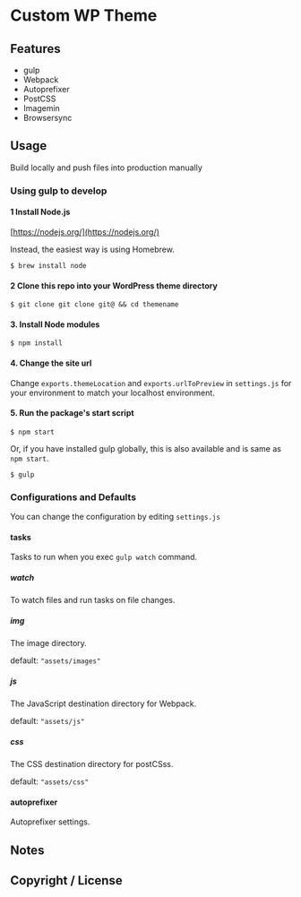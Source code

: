 # Custom WP Theme

## Features

- gulp
- Webpack
- Autoprefixer
- PostCSS
- Imagemin
- Browsersync

## Usage

Build locally and push files into production manually

### Using gulp to develop

#### 1 Install Node.js

[https://nodejs.org/](https://nodejs.org/)

Instead, the easiest way is using Homebrew.

```shell
$ brew install node
```

#### 2 Clone this repo into your WordPress theme directory

```shell
$ git clone git clone git@ && cd themename
```

#### 3. Install Node modules

```shell
$ npm install
```

#### 4. Change the site url

Change `exports.themeLocation` and `exports.urlToPreview` in `settings.js` for your environment to match your localhost environment.

#### 5. Run the package's start script

```shell
$ npm start
```

Or, if you have installed gulp globally, this is also available and is same as `npm start`.

```shell
$ gulp
```

### Configurations and Defaults

You can change the configuration by editing `settings.js`

#### tasks

Tasks to run when you exec `gulp watch` command.


##### watch

To watch files and run tasks on file changes.


##### img

The image directory.

default: `"assets/images"`  


##### js

The JavaScript destination directory for Webpack.

default: `"assets/js"`  


##### css

The CSS destination directory for postCSss.

default: `"assets/css"`  


#### autoprefixer

Autoprefixer settings.

## Notes



## Copyright / License


